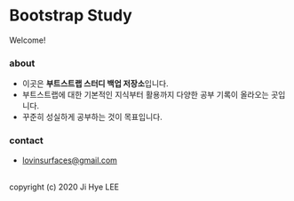 # Bootstrap Study
Welcome!

### about
- 이곳은 **부트스트랩 스터디 백업 저장소**입니다.
- 부트스트랩에 대한 기본적인 지식부터 활용까지 다양한 공부 기록이 올라오는 곳입니다.
- 꾸준히 성실하게 공부하는 것이 목표입니다.

### contact
- lovinsurfaces@gmail.com

<br>
copyright (c) 2020 Ji Hye LEE
